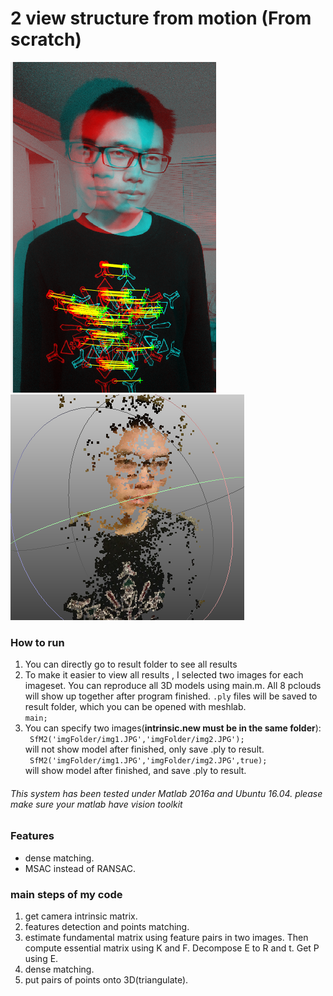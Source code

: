 # 2 view structure from motion (From scratch)
![h](result/Screenshot%20from%202016-05-20%2022-02-50.png)
![h](result/selfff.png)
### How to run  
1. You can directly go to result folder to see all results  
2. To make it easier to view all results , I selected two images for each imageset. You can reproduce all 3D models using main.m. All 8 pclouds will show up together after program finished. `.ply` files will be saved to result folder, which you can be opened with meshlab.  
`main;`    
3. You can specify two images(**intrinsic.new must be in the same folder**):  
` SfM2('imgFolder/img1.JPG','imgFolder/img2.JPG');`  
will not show model after finished, only save .ply to result.  
` SfM2('imgFolder/img1.JPG','imgFolder/img2.JPG',true);`  
will show model after finished, and save .ply to result.  

###### This system has been tested under Matlab 2016a and Ubuntu 16.04. please make sure your matlab have vision toolkit  

### Features  
- dense matching.  
- MSAC instead of RANSAC.  

### main steps of my code
1. get camera intrinsic matrix.  
2. features detection and points matching.  
3. estimate fundamental matrix using feature pairs in two images. Then compute essential matrix using K and F. Decompose E to R and t. Get P using E.  
4. dense matching.  
5. put pairs of points onto 3D(triangulate).  
 
